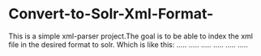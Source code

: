 # Convert-to-Solr-Xml-Format-
This is a simple xml-parser project.The goal is to be able to index the xml file in the desired format to solr.
Which is like this: 
<add>
  <doc>
    <field name="...">.....</field>
    <field name="...">.....</field>
    <field name="...">.....</field>
  </doc>
  <doc>
    <field name="...">.....</field>
    <field name="...">.....</field>
    <field name="...">.....</field>
  </doc>
</add>
  

